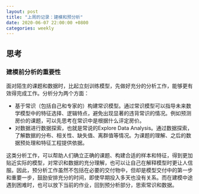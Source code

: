 ```yaml
---
layout: post
title: "上周的记录：建模和预分析"
date: 2020-06-07 22:00:00 +0800
categories: weekly
---
```


## 思考

### 建模前分析的重要性

面对陌生的课题和数据时，比起立刻训练模型，先做好充分的分析工作，能够更有效得完成工作。分析分为两个方面：
- 基于常识（包括自己和专家的）构建常识模型。通过常识模型可以指导未来数学模型中的特征选择、逻辑特点，避免出现显著的违背常识的情况。例如预测房价的课题，可以先思考在常识中是根据什么评定房价。
- 对数据进行数据探索，也就是常说的Explore Data Analysis。通过数据探索，了解数据的分布、相关性、缺失值、离群值等情况。为课题的理解、之后的数据预处理和特征工程提供依据。

这类分析工作，可以帮助人们确立正确的课题、构建合适的样本和特征，得到更加贴近实际的模型，对常识和数据的充分理解，也可以让自己在解释模型时更让人信服。因此，预分析工作虽然不包括在必要的交付物中，但却是模型交付中的第一步和重要一步，鼓励安排充分的时间，即使早期投入多天也没有关系。而在建模中途遇到困难时，也可以放下当前的作业，回到预分析部分，思索常识和数据。